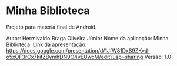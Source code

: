 # Minha Biblioteca
Projeto para matéria final de Android.

Autor: Hermivaldo Braga Oliveira Júnior
Nome da aplicação: Minha Biblioteca.
Link da apresentação: https://docs.google.com/presentation/d/1JfW81DxS9ZKvd-o5xOF3rCx7kitZBymhDN9O4vEUwcM/edit?usp=sharing
Versão: 1.0
